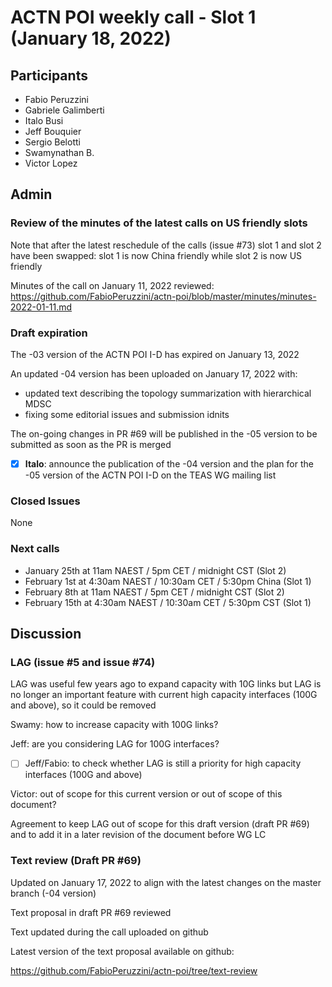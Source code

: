 # ACTN POI weekly call - Slot 1 (January 18, 2022)

## Participants
- Fabio Peruzzini
- Gabriele Galimberti
- Italo Busi
- Jeff Bouquier
- Sergio Belotti
- Swamynathan B.
- Victor Lopez

## Admin

### Review of the minutes of the latest calls on US friendly slots

Note that after the latest reschedule of the calls (issue #73) slot 1 and slot 2 have been swapped: slot 1 is now China friendly while slot 2 is now US friendly

Minutes of the call on January 11, 2022 reviewed: https://github.com/FabioPeruzzini/actn-poi/blob/master/minutes/minutes-2022-01-11.md

### Draft expiration

The -03 version of the ACTN POI I-D has expired on January 13, 2022

An updated -04 version has been uploaded on January 17, 2022 with:
* updated text describing the topology summarization with hierarchical MDSC
* fixing some editorial issues and submission idnits

The on-going changes in PR #69 will be published in the -05 version to be submitted as soon as the PR is merged

- [x] **Italo**: announce the publication of the -04 version and the plan for the -05 version of the ACTN POI I-D on the TEAS WG mailing list

### Closed Issues

None

### Next calls

- January 25th at 11am NAEST / 5pm CET / midnight CST (Slot 2)
- February 1st at 4:30am NAEST / 10:30am CET / 5:30pm China (Slot 1)
- February 8th at 11am NAEST / 5pm CET / midnight CST (Slot 2)
- February 15th at 4:30am NAEST / 10:30am CET / 5:30pm CST (Slot 1)

## Discussion

### LAG (issue #5 and issue #74)

LAG was useful few years ago to expand capacity with 10G links but LAG is no longer an important feature with current high capacity interfaces (100G and above), so it could be removed

Swamy: how to increase capacity with 100G links?

Jeff: are you considering LAG for 100G interfaces?

- [ ] Jeff/Fabio: to check whether LAG is still a priority for high capacity interfaces (100G and above)

Victor: out of scope for this current version or out of scope of this document?

Agreement to keep LAG out of scope for this draft version (draft PR #69) and to add it in a later revision of the document before WG LC

### Text review (Draft PR #69)

Updated on January 17, 2022 to align with the latest changes on the master branch (-04 version)

Text proposal in draft PR #69 reviewed

Text updated during the call uploaded on github

Latest version of the text proposal available on github:

https://github.com/FabioPeruzzini/actn-poi/tree/text-review
